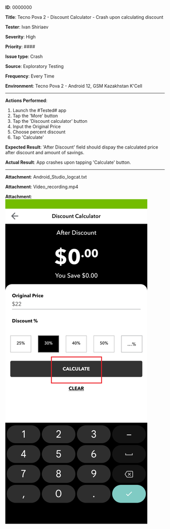 **ID**: 0000000

**Title**: Tecno Pova 2 - Discount Calculator - Crash upon calculating discount

**Tester**: Ivan Shiriaev

**Severity**: High

**Priority**: ####

**Issue type**: Crash

**Source**: Exploratory Testing

**Frequency**: Every Time

**Environment**: Tecno Pova 2 - Android 12, GSM Kazakhstan K'Cell

***

**Actions Performed**:

1. Launch the #Tested# app
2. Tap the 'More' button
3. Tap the 'Discount calculator' button
4. Input the Original Price
5. Choose percent discount
6. Tap 'Calculate'

**Expected Result**:
'After Discount' field should dispay the calculated price after discount and amount of savings.

**Actual Result**:
App crashes upon tapping 'Calculate' button.

***

**Attachment**: Android_Studio_logcat.txt

**Attachment**: Video_recording.mp4

**Attachment**:
![Screenshot_Attachment.jpg](https://github.com/IvanSoregashi/IvanSoregashi/blob/main/assets/Bug0000000_Screenshot.png "Screenshot")

